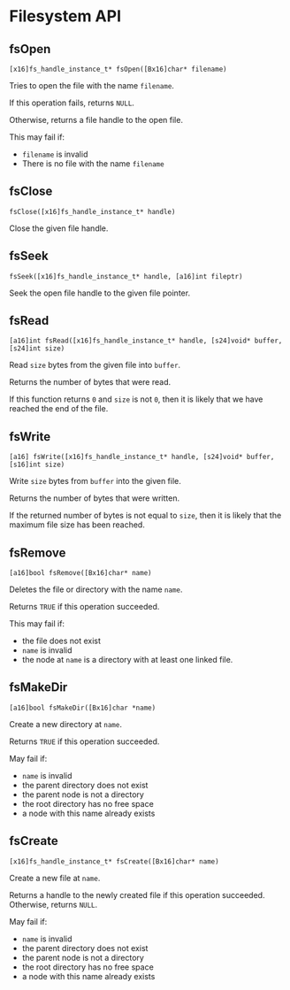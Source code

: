 # Filesystem API

## fsOpen

`[x16]fs_handle_instance_t* fsOpen([Bx16]char* filename)`

Tries to open the file with the name `filename`.

If this operation fails, returns `NULL`.

Otherwise, returns a file handle to the open file.

This may fail if:
 * `filename` is invalid
 * There is no file with the name `filename`

## fsClose

`fsClose([x16]fs_handle_instance_t* handle)`

Close the given file handle.

## fsSeek

`fsSeek([x16]fs_handle_instance_t* handle, [a16]int fileptr)`

Seek the open file handle to the given file pointer.

## fsRead

`[a16]int fsRead([x16]fs_handle_instance_t* handle, [s24]void* buffer, [s24]int size)`

Read `size` bytes from the given file into `buffer`.

Returns the number of bytes that were read.

If this function returns `0` and `size` is not `0`, then it is likely that we
have reached the end of the file.

## fsWrite

`[a16] fsWrite([x16]fs_handle_instance_t* handle, [s24]void* buffer, [s16]int size)`

Write `size` bytes from `buffer` into the given file.

Returns the number of bytes that were written.

If the returned number of bytes is not equal to `size`, then it is likely that
the maximum file size has been reached.

## fsRemove

`[a16]bool fsRemove([Bx16]char* name)`

Deletes the file or directory with the name `name`.

Returns `TRUE` if this operation succeeded.

This may fail if:
 * the file does not exist
 * `name` is invalid
 * the node at `name` is a directory with at least one linked file.

## fsMakeDir

`[a16]bool fsMakeDir([Bx16]char *name)`

Create a new directory at `name`.

Returns `TRUE` if this operation succeeded.

May fail if:
 * `name` is invalid
 * the parent directory does not exist
 * the parent node is not a directory
 * the root directory has no free space
 * a node with this name already exists

## fsCreate

`[x16]fs_handle_instance_t* fsCreate([Bx16]char* name)`

Create a new file at `name`.

Returns a handle to the newly created file if this operation succeeded.
Otherwise, returns `NULL`.

May fail if:
 * `name` is invalid
 * the parent directory does not exist
 * the parent node is not a directory
 * the root directory has no free space
 * a node with this name already exists
